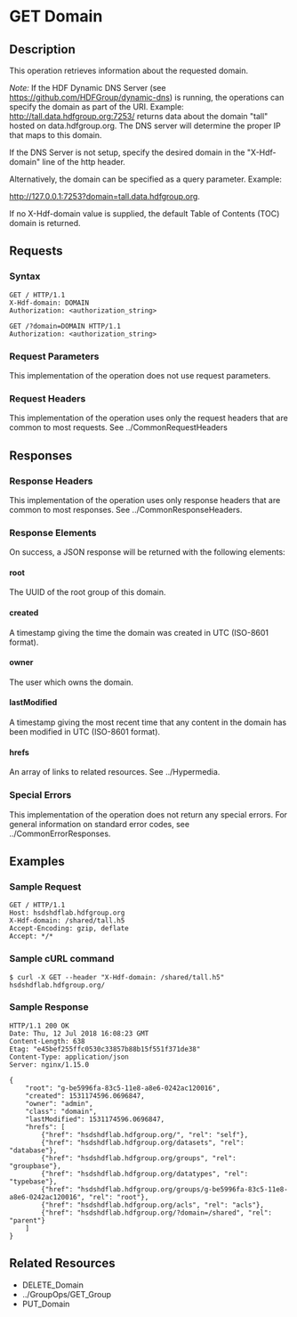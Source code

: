 GET Domain
==========

Description
-----------

This operation retrieves information about the requested domain.

*Note:* If the HDF Dynamic DNS Server (see <https://github.com/HDFGroup/dynamic-dns>) is running, the operations can specify the domain as part of the URI. Example: <http://tall.data.hdfgroup.org:7253/> returns data about the domain "tall" hosted on data.hdfgroup.org. The DNS server will determine the proper IP that maps to this domain.

If the DNS Server is not setup, specify the desired domain in the "X-Hdf-domain" line of the http header.

Alternatively, the domain can be specified as a query parameter. Example:

<http://127.0.0.1:7253?domain=tall.data.hdfgroup.org>.

If no X-Hdf-domain value is supplied, the default Table of Contents (TOC) domain is returned.

Requests
--------

### Syntax

``` sourceCode
GET / HTTP/1.1
X-Hdf-domain: DOMAIN
Authorization: <authorization_string>
```

``` sourceCode
GET /?domain=DOMAIN HTTP/1.1
Authorization: <authorization_string>
```

### Request Parameters

This implementation of the operation does not use request parameters.

### Request Headers

This implementation of the operation uses only the request headers that are common to most requests. See ../CommonRequestHeaders

Responses
---------

### Response Headers

This implementation of the operation uses only response headers that are common to most responses. See ../CommonResponseHeaders.

### Response Elements

On success, a JSON response will be returned with the following elements:

#### root

The UUID of the root group of this domain.

#### created

A timestamp giving the time the domain was created in UTC (ISO-8601 format).

#### owner

The user which owns the domain.

#### lastModified

A timestamp giving the most recent time that any content in the domain has been modified in UTC (ISO-8601 format).

#### hrefs

An array of links to related resources. See ../Hypermedia.

### Special Errors

This implementation of the operation does not return any special errors. For general information on standard error codes, see ../CommonErrorResponses.

Examples
--------

### Sample Request

``` sourceCode
GET / HTTP/1.1
Host: hsdshdflab.hdfgroup.org
X-Hdf-domain: /shared/tall.h5
Accept-Encoding: gzip, deflate
Accept: */*
```

### Sample cURL command

``` sourceCode
$ curl -X GET --header "X-Hdf-domain: /shared/tall.h5" hsdshdflab.hdfgroup.org/
```

### Sample Response

``` sourceCode
HTTP/1.1 200 OK
Date: Thu, 12 Jul 2018 16:08:23 GMT
Content-Length: 638
Etag: "e45bef255ffc0530c33857b88b15f551f371de38"
Content-Type: application/json
Server: nginx/1.15.0
```

``` sourceCode
{
    "root": "g-be5996fa-83c5-11e8-a8e6-0242ac120016",
    "created": 1531174596.0696847,
    "owner": "admin",
    "class": "domain",
    "lastModified": 1531174596.0696847,
    "hrefs": [
        {"href": "hsdshdflab.hdfgroup.org/", "rel": "self"},
        {"href": "hsdshdflab.hdfgroup.org/datasets", "rel": "database"},
        {"href": "hsdshdflab.hdfgroup.org/groups", "rel": "groupbase"},
        {"href": "hsdshdflab.hdfgroup.org/datatypes", "rel": "typebase"},
        {"href": "hsdshdflab.hdfgroup.org/groups/g-be5996fa-83c5-11e8-a8e6-0242ac120016", "rel": "root"},
        {"href": "hsdshdflab.hdfgroup.org/acls", "rel": "acls"},
        {"href": "hsdshdflab.hdfgroup.org/?domain=/shared", "rel": "parent"}
    ]
}
```

Related Resources
-----------------

-   DELETE\_Domain
-   ../GroupOps/GET\_Group
-   PUT\_Domain

